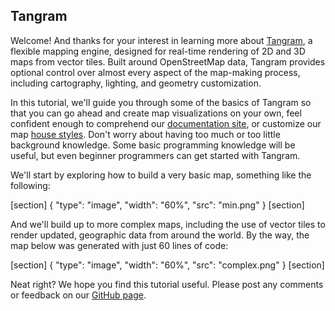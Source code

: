 ## Tangram

Welcome! And thanks for your interest in learning more about [Tangram](https://mapzen.com/documentation/tangram/), a flexible mapping engine, designed for real-time rendering of 2D and 3D maps from vector tiles. Built around OpenStreetMap data, Tangram provides optional control over almost every aspect of the map-making process, including cartography, lighting, and geometry customization.

In this tutorial, we'll guide you through some of the basics of Tangram so that you can go ahead and create map visualizations on your own, feel confident enough to comprehend our [documentation site](https://mapzen.com/documentation/tangram/), or customize our map [house styles](https://mapzen.com/products/maps/). Don't worry about having too much or too little background knowledge. Some basic programming knowledge will be useful, but even beginner programmers can get started with Tangram.

We'll start by exploring how to build a very basic map, something like the following:

[section]
{ "type": "image", "width": "60%", "src": "min.png" }
[section]

And we'll build up to more complex maps, including the use of vector tiles to render updated, geographic data from around the world. By the way, the map below was generated with just 60 lines of code:

[section]
{ "type": "image", "width": "60%", "src": "complex.png" }
[section]

Neat right? We hope you find this tutorial useful. Please post any comments or feedback on our [GitHub page](https://github.com/tangrams/tangram-tutorial).
